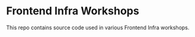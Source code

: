 # Frontend Infra Workshops

This repo contains source code used in various Frontend Infra workshops.

